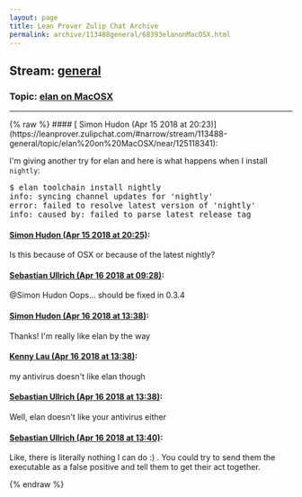 ```yaml
---
layout: page
title: Lean Prover Zulip Chat Archive 
permalink: archive/113488general/68393elanonMacOSX.html
---
```


## Stream: [general](https://leanprover-community.github.io/archive/113488general/index.html)
### Topic: [elan on MacOSX](https://leanprover-community.github.io/archive/113488general/68393elanonMacOSX.html)

---

<base href="https://leanprover.zulipchat.com">
{% raw %}
#### [ Simon Hudon (Apr 15 2018 at 20:23)](https://leanprover.zulipchat.com/#narrow/stream/113488-general/topic/elan%20on%20MacOSX/near/125118341):
<p>I'm giving another try for elan and here is what happens when I install <code>nightly</code>:</p>
<div class="codehilite"><pre><span></span>$ elan toolchain install nightly
info: syncing channel updates for &#39;nightly&#39;
error: failed to resolve latest version of &#39;nightly&#39;
info: caused by: failed to parse latest release tag
</pre></div>

#### [ Simon Hudon (Apr 15 2018 at 20:25)](https://leanprover.zulipchat.com/#narrow/stream/113488-general/topic/elan%20on%20MacOSX/near/125118388):
<p>Is this because of OSX or because of the latest nightly?</p>

#### [ Sebastian Ullrich (Apr 16 2018 at 09:28)](https://leanprover.zulipchat.com/#narrow/stream/113488-general/topic/elan%20on%20MacOSX/near/125138749):
<p><span class="user-mention" data-user-id="110026">@Simon Hudon</span> Oops... should be fixed in 0.3.4</p>

#### [ Simon Hudon (Apr 16 2018 at 13:38)](https://leanprover.zulipchat.com/#narrow/stream/113488-general/topic/elan%20on%20MacOSX/near/125145662):
<p>Thanks! I'm really like elan by the way</p>

#### [ Kenny Lau (Apr 16 2018 at 13:38)](https://leanprover.zulipchat.com/#narrow/stream/113488-general/topic/elan%20on%20MacOSX/near/125145665):
<p>my antivirus doesn't like elan though</p>

#### [ Sebastian Ullrich (Apr 16 2018 at 13:38)](https://leanprover.zulipchat.com/#narrow/stream/113488-general/topic/elan%20on%20MacOSX/near/125145666):
<p>Well, elan doesn't like your antivirus either</p>

#### [ Sebastian Ullrich (Apr 16 2018 at 13:40)](https://leanprover.zulipchat.com/#narrow/stream/113488-general/topic/elan%20on%20MacOSX/near/125145673):
<p>Like, there is literally nothing I can do :) . You could try to send them the executable as a false positive and tell them to get their act together.</p>


{% endraw %}
